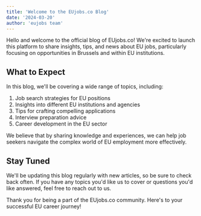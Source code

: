 ```yaml
---
title: 'Welcome to the EUjobs.co Blog'
date: '2024-03-20'
author: 'eujobs team'
---
```


Hello and welcome to the official blog of EUjobs.co! We're excited to launch this platform to share insights, tips, and news about EU jobs, particularly focusing on opportunities in Brussels and within EU institutions.

## What to Expect

In this blog, we'll be covering a wide range of topics, including:

1. Job search strategies for EU positions
2. Insights into different EU institutions and agencies
3. Tips for crafting compelling applications
4. Interview preparation advice
5. Career development in the EU sector

We believe that by sharing knowledge and experiences, we can help job seekers navigate the complex world of EU employment more effectively.

## Stay Tuned

We'll be updating this blog regularly with new articles, so be sure to check back often. If you have any topics you'd like us to cover or questions you'd like answered, feel free to reach out to us.

Thank you for being a part of the EUjobs.co community. Here's to your successful EU career journey!